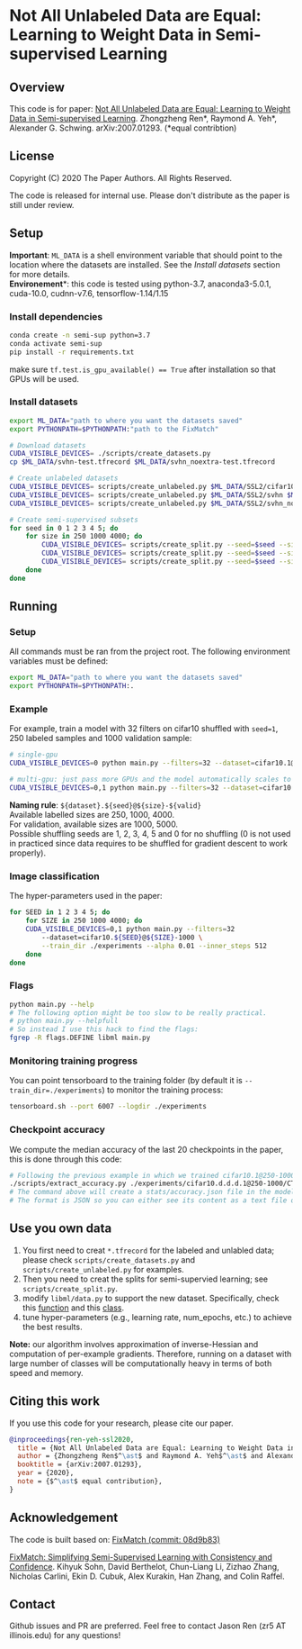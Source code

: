 # Not All Unlabeled Data are Equal:<br/> Learning to Weight Data in Semi-supervised Learning

## Overview
This code is for paper:
[Not All Unlabeled Data are Equal: Learning to Weight Data in Semi-supervised Learning](https://arxiv.org/pdf/2007.01293v1.pdf). Zhongzheng Ren*, Raymond A. Yeh*, Alexander G. Schwing. arXiv:2007.01293. (*equal contribtion)

## License

Copyright (C) 2020 The Paper Authors. All Rights Reserved.

The code is released for internal use. Please don't distribute as the paper is still under review.
 
## Setup

**Important**: `ML_DATA` is a shell environment variable that should point to the location where the datasets are installed. See the *Install datasets* section for more details. <br>
**Environement***: this code is tested using python-3.7, anaconda3-5.0.1, cuda-10.0, cudnn-v7.6, tensorflow-1.14/1.15

### Install dependencies

```bash
conda create -n semi-sup python=3.7
conda activate semi-sup
pip install -r requirements.txt
```
make sure `tf.test.is_gpu_available() == True` after installation so that GPUs will be used.

### Install datasets

```bash
export ML_DATA="path to where you want the datasets saved"
export PYTHONPATH=$PYTHONPATH:"path to the FixMatch"

# Download datasets
CUDA_VISIBLE_DEVICES= ./scripts/create_datasets.py
cp $ML_DATA/svhn-test.tfrecord $ML_DATA/svhn_noextra-test.tfrecord

# Create unlabeled datasets
CUDA_VISIBLE_DEVICES= scripts/create_unlabeled.py $ML_DATA/SSL2/cifar10 $ML_DATA/cifar10-train.tfrecord
CUDA_VISIBLE_DEVICES= scripts/create_unlabeled.py $ML_DATA/SSL2/svhn $ML_DATA/svhn-train.tfrecord $ML_DATA/svhn-extra.tfrecord
CUDA_VISIBLE_DEVICES= scripts/create_unlabeled.py $ML_DATA/SSL2/svhn_noextra $ML_DATA/svhn-train.tfrecord

# Create semi-supervised subsets
for seed in 0 1 2 3 4 5; do
    for size in 250 1000 4000; do
        CUDA_VISIBLE_DEVICES= scripts/create_split.py --seed=$seed --size=$size $ML_DATA/SSL2/cifar10 $ML_DATA/cifar10-train.tfrecord
        CUDA_VISIBLE_DEVICES= scripts/create_split.py --seed=$seed --size=$size $ML_DATA/SSL2/svhn $ML_DATA/svhn-train.tfrecord $ML_DATA/svhn-extra.tfrecord
        CUDA_VISIBLE_DEVICES= scripts/create_split.py --seed=$seed --size=$size $ML_DATA/SSL2/svhn_noextra $ML_DATA/svhn-train.tfrecord
    done
done
```

## Running

### Setup

All commands must be ran from the project root. The following environment variables must be defined:
```bash
export ML_DATA="path to where you want the datasets saved"
export PYTHONPATH=$PYTHONPATH:.
```

### Example

For example, train a model with 32 filters on cifar10 shuffled with `seed=1`, 250 labeled samples and 1000 validation sample:
```bash
# single-gpu
CUDA_VISIBLE_DEVICES=0 python main.py --filters=32 --dataset=cifar10.1@250-1000 --train_dir ./experiments

# multi-gpu: just pass more GPUs and the model automatically scales to them, here we assign GPUs 0-1 to the program:
CUDA_VISIBLE_DEVICES=0,1 python main.py --filters=32 --dataset=cifar10.1@250-1000 --train_dir ./experiments
```

**Naming rule**: `${dataset}.${seed}@${size}-${valid}`<br>
Available labelled sizes are 250, 1000, 4000.<br>
For validation, available sizes are 1000, 5000.<br>
Possible shuffling seeds are 1, 2, 3, 4, 5 and 0 for no shuffling (0 is not used in practiced since data requires to be
shuffled for gradient descent to work properly).

### Image classification
The hyper-parameters used in the paper:
```bash
for SEED in 1 2 3 4 5; do
    for SIZE in 250 1000 4000; do
    CUDA_VISIBLE_DEVICES=0,1 python main.py --filters=32 
        --dataset=cifar10.${SEED}@${SIZE}-1000 \
        --train_dir ./experiments --alpha 0.01 --inner_steps 512
    done
done
```

### Flags

```bash
python main.py --help
# The following option might be too slow to be really practical.
# python main.py --helpfull
# So instead I use this hack to find the flags:
fgrep -R flags.DEFINE libml main.py
```

### Monitoring training progress

You can point tensorboard to the training folder (by default it is `--train_dir=./experiments`) to monitor the training
process:

```bash
tensorboard.sh --port 6007 --logdir ./experiments
```

### Checkpoint accuracy

We compute the median accuracy of the last 20 checkpoints in the paper, this is done through this code:

```bash
# Following the previous example in which we trained cifar10.1@250-1000, extracting accuracy:
./scripts/extract_accuracy.py ./experiments/cifar10.d.d.d.1@250-1000/CTAugment_depth2_th0.80_decay0.990/FixMatch_alpha0.01_archresnet_batch64_confidence0.95_filters32_inf_warm0_inner_steps100_lr0.03_nclass10_repeat4_scales3_size_unlabeled49000_uratio7_wd0.0005_wu1.0
# The command above will create a stats/accuracy.json file in the model folder.
# The format is JSON so you can either see its content as a text file or process it to your liking.
```

## Use you own data
1. You first need to creat `*.tfrecord` for the labeled and unlabled data; please check `scripts/create_datasets.py` and `scripts/create_unlabeled.py` for examples.
2. Then you need to creat the splits for semi-supervied learning; see `scripts/create_split.py`.
3. modify `libml/data.py` to support the new dataset. Specifically, check this [function](https://github.com/jason718/semi-sup/blob/71c10c8c1f0e83ffd7e7baf34b191afa902cf860/libml/data.py#L303) and this [class](https://github.com/jason718/semi-sup/blob/71c10c8c1f0e83ffd7e7baf34b191afa902cf860/libml/data.py#L236).
4. tune hyper-parameters (e.g., learning rate, num_epochs, etc.) to achieve the best results.

**Note:** our algorithm involves approximation of inverse-Hessian and computation of per-example gradients. Therefore, running on a dataset with large number of classes will be computationally heavy in terms of both speed and memory.

## Citing this work
If you use this code for your research, please cite our paper.
```bibtex
@inproceedings{ren-yeh-ssl2020,
  title = {Not All Unlabeled Data are Equal: Learning to Weight Data in Semi-supervised Learning},
  author = {Zhongzheng Ren$^\ast$ and Raymond A. Yeh$^\ast$ and Alexander G. Schwing},
  booktitle = {arXiv:2007.01293},
  year = {2020},
  note = {$^\ast$ equal contribution},
}
```

## Acknowledgement

The code is built based on:
[FixMatch (commit: 08d9b83)](https://github.com/google-research/fixmatch)

[FixMatch: Simplifying Semi-Supervised Learning with Consistency and Confidence](https://arxiv.org/abs/2001.07685). Kihyuk Sohn, David Berthelot, Chun-Liang Li, Zizhao Zhang, Nicholas Carlini, Ekin D. Cubuk, Alex Kurakin, Han Zhang, and Colin Raffel.


## Contact
Github issues and PR are preferred. Feel free to contact Jason Ren (zr5 AT illinois.edu) for any questions!
